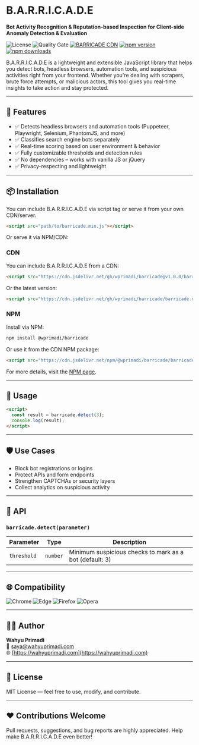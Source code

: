 # B.A.R.R.I.C.A.D.E

**Bot Activity Recognition & Reputation-based Inspection for Client-side Anomaly Detection & Evaluation**

![License](https://img.shields.io/github/license/wprimadi/barricade)
![Quality Gate](https://sonarcloud.io/api/project_badges/measure?project=wprimadi_barricade&metric=alert_status) 
[![BARRICADE CDN](https://data.jsdelivr.com/v1/package/gh/wprimadi/barricade/badge)](https://www.jsdelivr.com/package/gh/wprimadi/barricade)
[![npm version](https://img.shields.io/npm/v/@wprimadi/barricade.svg)](https://www.npmjs.com/package/@wprimadi/barricade)
[![npm downloads](https://img.shields.io/npm/dm/@wprimadi/barricade.svg)](https://www.npmjs.com/package/@wprimadi/barricade)

B.A.R.R.I.C.A.D.E is a lightweight and extensible JavaScript library that helps you detect bots, headless browsers, automation tools, and suspicious activities right from your frontend. Whether you're dealing with scrapers, brute force attempts, or malicious actors, this tool gives you real-time insights to take action and stay protected.

---

## 🚀 Features

- ✅ Detects headless browsers and automation tools (Puppeteer, Playwright, Selenium, PhantomJS, and more)
- ✅ Classifies search engine bots separately
- ✅ Real-time scoring based on user environment & behavior
- ✅ Fully customizable thresholds and detection rules
- ✅ No dependencies – works with vanilla JS or jQuery
- ✅ Privacy-respecting and lightweight

---

## 📦 Installation

You can include B.A.R.R.I.C.A.D.E via script tag or serve it from your own CDN/server.

```html
<script src="path/to/barricade.min.js"></script>
```

Or serve it via NPM/CDN:

### CDN

You can include B.A.R.R.I.C.A.D.E from a CDN:

```html
<script src="https://cdn.jsdelivr.net/gh/wprimadi/barricade@v1.0.0/barricade.min.js"></script>
```

Or the latest version:

```html
<script src="https://cdn.jsdelivr.net/gh/wprimadi/barricade/barricade.min.js"></script>
```

### NPM

Install via NPM:

```bash
npm install @wprimadi/barricade
```

Or use it from the CDN NPM package:

```html
<script src="https://cdn.jsdelivr.net/npm/@wprimadi/barricade/barricade.min.js"></script>
```

For more details, visit the [NPM page](https://www.npmjs.com/package/@wprimadi/barricade).

---

## 🧠 Usage

```html
<script>
  const result = barricade.detect(3);
  console.log(result);
</script>
```

---

## 🛡 Use Cases

- Block bot registrations or logins
- Protect APIs and form endpoints
- Strengthen CAPTCHAs or security layers
- Collect analytics on suspicious activity

---

## 📖 API

### `barricade.detect(parameter)`

| Parameter       | Type     | Description |
|-----------------|----------|-------------|
| `threshold`     | `number` | Minimum suspicious checks to mark as a bot (default: 3) |

---

## 🌐 Compatibility

![Chrome](https://img.shields.io/badge/Chrome-135.0.7049.85-blue?logo=googlechrome)
![Edge](https://img.shields.io/badge/Edge-135.0.3179.73-blue?logo=microsoftedge)
![Firefox](https://img.shields.io/badge/Firefox-137.0.2-orange?logo=firefox)
![Opera](https://img.shields.io/badge/Opera-117.0.5408.197-red?logo=opera)

---

## 🧑‍💻 Author

**Wahyu Primadi**  
📧 [saya@wahyuprimadi.com](mailto:saya@wahyuprimadi.com)  
🌐 [https://wahyuprimadi.com](https://wahyuprimadi.com)

---

## 📄 License

MIT License — feel free to use, modify, and contribute.

---

## ❤️ Contributions Welcome

Pull requests, suggestions, and bug reports are highly appreciated. Help make B.A.R.R.I.C.A.D.E even better!

